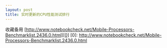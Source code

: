 ```yaml
---
layout: post
title: 实时更新的CPU性能测试排行
---
```


收藏备用
[http://www.notebookcheck.net/Mobile-Processors-Benchmarklist.2436.0.html][0]
[0]: http://www.notebookcheck.net/Mobile-Processors-Benchmarklist.2436.0.html